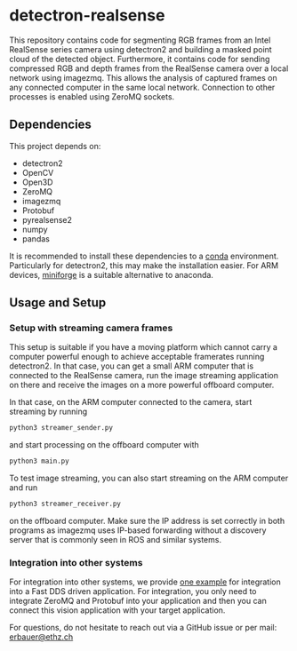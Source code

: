 # detectron-realsense

This repository contains code for segmenting RGB frames from an Intel RealSense series camera using detectron2 and building a masked point cloud of the detected object. Furthermore, it contains code for sending compressed RGB and depth frames from the RealSense camera over a local network using imagezmq. This allows the analysis of captured frames on any connected computer in the same local network. Connection to other processes is enabled using ZeroMQ sockets. 

## Dependencies

This project depends on:

- detectron2
- OpenCV
- Open3D
- ZeroMQ
- imagezmq
- Protobuf
- pyrealsense2
- numpy
- pandas

It is recommended to install these dependencies to a [conda](https://www.anaconda.com/) environment. Particularly for detectron2, this may make the installation easier. For ARM devices, [miniforge](https://github.com/conda-forge/miniforge) is a suitable alternative to anaconda. 

## Usage and Setup

### Setup with streaming camera frames

This setup is suitable if you have a moving platform which cannot carry a computer powerful enough to achieve acceptable framerates running detectron2. In that case, you can get a small ARM computer that is connected to the RealSense camera, run the image streaming application on there and receive the images on a more powerful offboard computer. 

In that case, on the ARM computer connected to the camera, start streaming by running

```bash
python3 streamer_sender.py
```
and start processing on the offboard computer with

```bash
python3 main.py
```

To test image streaming, you can also start streaming on the ARM computer and run 

```bash 
python3 streamer_receiver.py
```
on the offboard computer. Make sure the IP address is set correctly in both programs as imagezmq uses IP-based forwarding without a discovery server that is commonly seen in ROS and similar systems.

### Integration into other systems

For integration into other systems, we provide [one example](https://github.com/erikbr01/Protocol-Buffer-Examples) for integration into a Fast DDS driven application. For integration, you only need to integrate ZeroMQ and Protobuf into your application and then you can connect this vision application with your target application. 

For questions, do not hesitate to reach out via a GitHub issue or per mail: [erbauer@ethz.ch](mailto:erbauer@ethz.ch)
